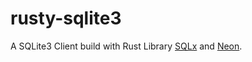 # rusty-sqlite3

A SQLite3 Client build with Rust Library [SQLx](https://github.com/launchbadge/sqlx) and [Neon](https://neon-bindings.com/).
